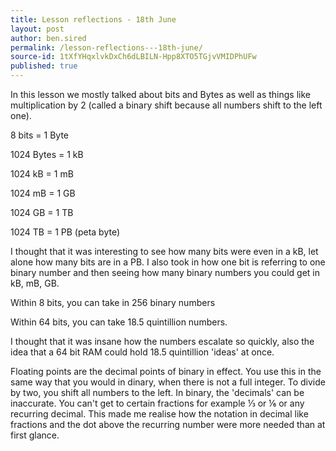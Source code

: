 ```yaml
---
title: Lesson reflections - 18th June
layout: post
author: ben.sired
permalink: /lesson-reflections---18th-june/
source-id: 1tXfYHqxlvkDxCh6dLBILN-Hpp8XTO5TGjvVMIDPhUFw
published: true
---
```

In this lesson we mostly talked about bits and Bytes as well as things like multiplication by 2 (called a binary shift because all numbers shift to the left one). 

8 bits = 1 Byte

1024 Bytes = 1 kB

1024 kB = 1 mB

1024 mB = 1 GB

1024 GB = 1 TB

1024 TB = 1 PB (peta byte)

I thought that it was interesting to see how many bits were even in a kB, let alone how many bits are in a PB. I also took in how one bit is referring to one binary number and then seeing how many binary numbers you could get in kB, mB, GB.

Within 8 bits, you can take in 256 binary numbers

Within 64 bits, you can take 18.5 quintillion numbers.

I thought that it was insane how the numbers escalate so quickly, also the idea that a 64 bit RAM could hold 18.5 quintillion 'ideas' at once.

Floating points are the decimal points of binary in effect. You use this in the same way that you would in dinary, when there is not a full integer. To divide by two, you shift all numbers to the left. In binary, the 'decimals' can be inaccurate. You can't get to certain fractions for example ⅓ or ⅙ or any recurring decimal. This made me realise how the notation in decimal like fractions and the dot above the recurring number were more needed than at first glance.

